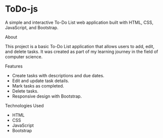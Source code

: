 # ToDo-js
A simple and interactive To-Do List web application built with HTML, CSS, JavaScript, and Bootstrap.

About

This project is a basic To-Do List application that allows users to add, edit, and delete tasks. It was created as part of my learning journey in the field of computer science.

 Features

- Create tasks with descriptions and due dates.
- Edit and update task details.
- Mark tasks as completed.
- Delete tasks.
- Responsive design with Bootstrap.

Technologies Used

- HTML
- CSS
- JavaScript
- Bootstrap
